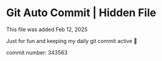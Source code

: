 # Git Auto Commit | Hidden File

This file was added Feb 12, 2025

Just for fun and keeping my daily git commit active 🤪

commit number: 343563

